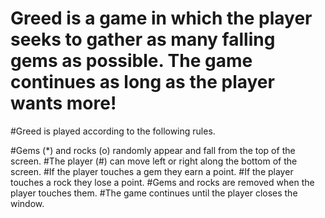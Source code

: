 # Greed is a game in which the player seeks to gather as many falling gems as possible. The game continues as long as the player wants more!

#Greed is played according to the following rules.

#Gems (*) and rocks (o) randomly appear and fall from the top of the screen.
#The player (#) can move left or right along the bottom of the screen.
#If the player touches a gem they earn a point.
#If the player touches a rock they lose a point.
#Gems and rocks are removed when the player touches them.
#The game continues until the player closes the window.
